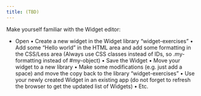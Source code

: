 ```yaml
---
title: (TBD)
---
```



Make yourself familiar with the Widget editor:
- Open 
•	Create a new widget in the Widget library “widget-exercises”
•	Add some “Hello world” in the HTML area and add some formatting in the CSS/Less area
(Always use CSS classes instead of IDs, so .my-formatting instead of #my-object)
•	Save the Widget
•	Move your widget to a new library
•	Make some modifications (e.g. just add a space) and move the copy back to the library “widget-exercises”
•	Use your newly created Widget in an existing app 
(do not forget to refresh the browser to get the updated list of Widgets)
•	Etc.
